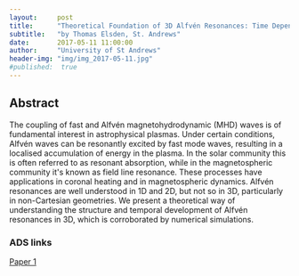 ```yaml
---
layout:     post
title:      "Theoretical Foundation of 3D Alfvén Resonances: Time Dependent Solutions"
subtitle:   "by Thomas Elsden, St. Andrews"
date:       2017-05-11 11:00:00
author:     "University of St Andrews"
header-img: "img/img_2017-05-11.jpg"
#published:  true
---
```


## Abstract

The coupling of fast and Alfvén magnetohydrodynamic (MHD) waves is of fundamental interest in astrophysical plasmas. Under certain conditions, Alfvén waves can be resonantly excited by fast mode waves, resulting in a localised accumulation of energy in the plasma. In the solar community this is often referred to as resonant absorption, while in the magnetospheric community it's known as field line resonance. These processes have applications in coronal heating and in magnetospheric dynamics.
Alfvén resonances are well understood in 1D and 2D, but not so in 3D, particularly in non-Cartesian geometries. We present a theoretical way of understanding the structure and temporal development of Alfvén resonances in 3D, which is corroborated by numerical simulations.

### ADS links

[Paper 1](http://adsabs.harvard.edu/abs/2017JGRA..122.3247E)
